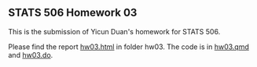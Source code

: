 ## STATS 506 Homework 03

This is the submission of Yicun Duan's homework for STATS 506.

Please find the report [hw03.html](./hw03/hw03.html) in folder hw03. The code is in [hw03.qmd](./hw03/hw03.qmd) and [hw03.do](./hw03/hw03.do).
